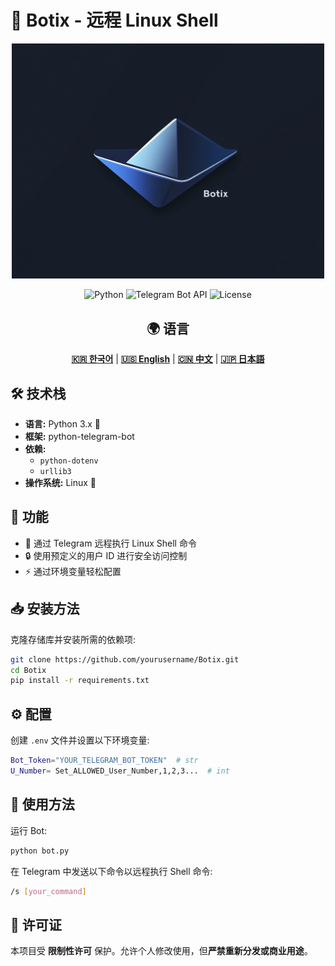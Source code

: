 # 🚀 Botix - 远程 Linux Shell

<div align="center">
    <img src="./src/logo.png" width="500" alt="Botix - Remote Linux Shell" />
</div>

<div align="center">

![Python](https://img.shields.io/badge/Python-3.x-blue?style=flat-square)
![Telegram Bot API](https://img.shields.io/badge/Telegram%20Bot-Enabled-blue?style=flat-square)
![License](https://img.shields.io/badge/License-Restricted-red?style=flat-square)

## 🌍 语言
[**🇰🇷 한국어**](README.md) | [**🇺🇸 English**](README.en.md) | [**🇨🇳 中文**](README.cn.md) | [**🇯🇵 日本語**](README.ja.md)

</div>

## 🛠 技术栈
- **语言:** Python 3.x 🐍
- **框架:** python-telegram-bot
- **依赖:**
  - `python-dotenv`
  - `urllib3`
- **操作系统:** Linux 🐧

## 📌 功能
- 🚀 通过 Telegram 远程执行 Linux Shell 命令
- 🔒 使用预定义的用户 ID 进行安全访问控制
- ⚡ 通过环境变量轻松配置

## 📥 安装方法
克隆存储库并安装所需的依赖项:
```sh
git clone https://github.com/yourusername/Botix.git
cd Botix
pip install -r requirements.txt
```

## ⚙️ 配置
创建 `.env` 文件并设置以下环境变量:
```sh
Bot_Token="YOUR_TELEGRAM_BOT_TOKEN"  # str
U_Number= Set_ALLOWED_User_Number,1,2,3...  # int
```

## 🚀 使用方法
运行 Bot:
```sh
python bot.py
```
在 Telegram 中发送以下命令以远程执行 Shell 命令:
```sh
/s [your_command]
```

## 📜 许可证
本项目受 **限制性许可** 保护。允许个人修改使用，但**严禁重新分发或商业用途**。
